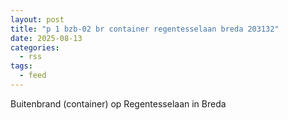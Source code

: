 ```yaml
---
layout: post
title: "p 1 bzb-02 br container regentesselaan breda 203132"
date: 2025-08-13
categories: 
  - rss
tags: 
  - feed
---
```


Buitenbrand (container) op Regentesselaan in Breda
